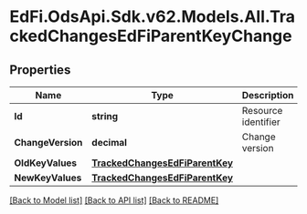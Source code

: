 # EdFi.OdsApi.Sdk.v62.Models.All.TrackedChangesEdFiParentKeyChange

## Properties

Name | Type | Description | Notes
------------ | ------------- | ------------- | -------------
**Id** | **string** | Resource identifier | [optional] 
**ChangeVersion** | **decimal** | Change version | [optional] 
**OldKeyValues** | [**TrackedChangesEdFiParentKey**](TrackedChangesEdFiParentKey.md) |  | [optional] 
**NewKeyValues** | [**TrackedChangesEdFiParentKey**](TrackedChangesEdFiParentKey.md) |  | [optional] 

[[Back to Model list]](../README.md#documentation-for-models) [[Back to API list]](../README.md#documentation-for-api-endpoints) [[Back to README]](../README.md)

